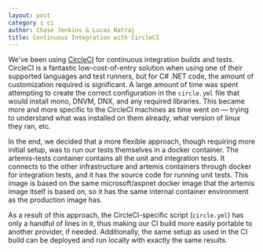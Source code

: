 ```yaml
---
layout: post
category : ci
author: Chase Jenkins & Lucas Natraj
title: Continuous Integration with CircleCI
---
```


We've been using [CircleCI](https://circleci.com) for continuous integration builds and tests. CircleCI is a fantastic low-cost-of-entry solution when using one of their supported languages and test runners, but for C# .NET code, the amount of customization required is significant. A large amount of time was spent attempting to create the correct configuration in the `circle.yml` file that would install mono, DNVM, DNX, and any required libraries. This became more and more specific to the CircleCI machines as time went on — trying to understand what was installed on them already, what version of linux they ran, etc.

In the end, we decided that a more flexible approach, though requiring more initial setup, was to run our tests themselves in a docker container. The artemis-tests container contains all the unit and integration tests. It connects to the other infrastructure and artemis containers through docker for integration tests, and it has the source code for running unit tests. This image is based on the same microsoft/aspnet docker image that the artemis image itself is based on, so it has the same internal container environment as the production image has.

As a result of this approach, the CircleCI-specific script (`circle.yml`) has only a handful of lines in it, thus making our CI build more easily portable to another provider, if needed. Additionally, the same setup as used in the CI build can be deployed and run locally with exactly the same results.